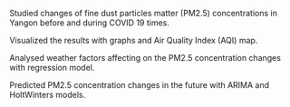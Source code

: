 Studied changes of fine dust particles matter (PM2.5) concentrations in Yangon before and during COVID 19 times. 

Visualized the results with graphs and Air Quality Index (AQI) map. 

Analysed weather factors affecting on the PM2.5 concentration changes with regression model.

Predicted PM2.5 concentration changes in the future with ARIMA and HoltWinters models.

